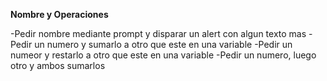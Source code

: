 **Nombre y Operaciones**

-Pedir nombre mediante prompt y disparar un alert con algun texto mas
-Pedir un numero y sumarlo a otro que este en una variable
-Pedir un numeor y restarlo a otro que este en una variable
-Pedir un numero, luego otro y ambos sumarlos